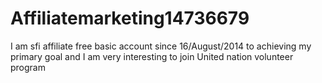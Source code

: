 # Affiliatemarketing14736679
I am sfi affiliate free basic account since 16/August/2014 to achieving my primary goal and I am very interesting to join United nation volunteer program
